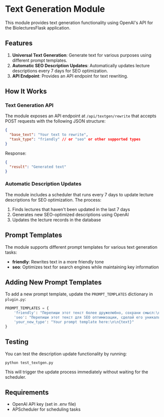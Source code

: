 # Text Generation Module

This module provides text generation functionality using OpenAI's API for the BiolecturesFlask application.

## Features

1. **Universal Text Generation**: Generate text for various purposes using different prompt templates.
2. **Automatic SEO Description Updates**: Automatically updates lecture descriptions every 7 days for SEO optimization.
3. **API Endpoint**: Provides an API endpoint for text rewriting.

## How It Works

### Text Generation API

The module exposes an API endpoint at `/api/textgen/rewrite` that accepts POST requests with the following JSON structure:

```json
{
  "base_text": "Your text to rewrite",
  "task_type": "friendly" // or "seo" or other supported types
}
```

Response:

```json
{
  "result": "Generated text"
}
```

### Automatic Description Updates

The module includes a scheduler that runs every 7 days to update lecture descriptions for SEO optimization. The process:

1. Finds lectures that haven't been updated in the last 7 days
2. Generates new SEO-optimized descriptions using OpenAI
3. Updates the lecture records in the database

## Prompt Templates

The module supports different prompt templates for various text generation tasks:

- **friendly**: Rewrites text in a more friendly tone
- **seo**: Optimizes text for search engines while maintaining key information

## Adding New Prompt Templates

To add a new prompt template, update the `PROMPT_TEMPLATES` dictionary in `plugin.py`:

```python
PROMPT_TEMPLATES = {
    'friendly': "Перепиши этот текст более дружелюбно, сохрани смысл:\n\n{text}",
    'seo': "Перепиши этот текст для SEO оптимизации, сделай его уникальным, сохраняя ключевые слова и основной смысл. Добавь релевантные ключевые слова и улучши читаемость:\n\n{text}",
    'your_new_type': "Your prompt template here:\n\n{text}"
}
```

## Testing

You can test the description update functionality by running:

```
python test_textgen.py
```

This will trigger the update process immediately without waiting for the scheduler.

## Requirements

- OpenAI API key (set in .env file)
- APScheduler for scheduling tasks